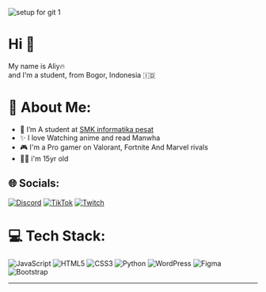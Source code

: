 
![setup for git 1](https://github.com/user-attachments/assets/0337487e-54ac-4999-8968-bb09f5ad77a3)


<h1>Hi 👋</h1>
<p>My name is Aliy🔥<br>
and I'm a student, from Bogor, Indonesia 🇮🇩</p>

# 💫 About Me:
- 🏫 I’m A student at [SMK informatika pesat](https://smkpesat.sch.id/)
- ✨ I love Watching anime and read Manwha
- 🎮 I'm a Pro gamer on Valorant, Fortnite And Marvel rivals
- 🧑‍💻 i'm 15yr old

## 🌐 Socials:
[![Discord](https://img.shields.io/badge/Discord-%237289DA.svg?logo=discord&logoColor=white)](https://discord.gg/https://discordapp.com/users/690856519989985320) [![TikTok](https://img.shields.io/badge/TikTok-%23000000.svg?logo=TikTok&logoColor=white)](https://tiktok.com/@liyy356) [![Twitch](https://img.shields.io/badge/Twitch-%239146FF.svg?logo=Twitch&logoColor=white)](https://twitch.tv/liyy13) 



# 💻 Tech Stack:
![JavaScript](https://img.shields.io/badge/javascript-%23323330.svg?style=for-the-badge&logo=javascript&logoColor=%23F7DF1E) ![HTML5](https://img.shields.io/badge/html5-%23E34F26.svg?style=for-the-badge&logo=html5&logoColor=white) ![CSS3](https://img.shields.io/badge/css3-%231572B6.svg?style=for-the-badge&logo=css3&logoColor=white) ![Python](https://img.shields.io/badge/python-3670A0?style=for-the-badge&logo=python&logoColor=ffdd54) ![WordPress](https://img.shields.io/badge/WordPress-%23117AC9.svg?style=for-the-badge&logo=WordPress&logoColor=white) ![Figma](https://img.shields.io/badge/figma-%23F24E1E.svg?style=for-the-badge&logo=figma&logoColor=white) ![Bootstrap](https://img.shields.io/badge/bootstrap-%238511FA.svg?style=for-the-badge&logo=bootstrap&logoColor=white)

---






